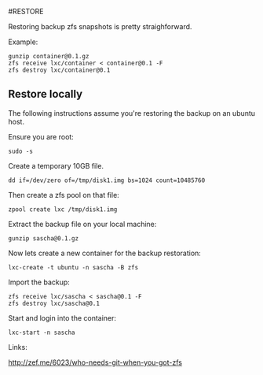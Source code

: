 #RESTORE

Restoring backup zfs snapshots is pretty straighforward.

Example:

```
gunzip container@0.1.gz
zfs receive lxc/container < container@0.1 -F
zfs destroy lxc/container@0.1
```

## Restore locally

The following instructions assume you're restoring the backup on an ubuntu host.

Ensure you are root:

```
sudo -s
```

Create a temporary 10GB file.

```
dd if=/dev/zero of=/tmp/disk1.img bs=1024 count=10485760
```

Then create a zfs pool on that file:

```
zpool create lxc /tmp/disk1.img
```

Extract the backup file on your local machine:

```
gunzip sascha@0.1.gz
```

Now lets create a new container for the backup restoration:

```
lxc-create -t ubuntu -n sascha -B zfs
```

Import the backup:

```
zfs receive lxc/sascha < sascha@0.1 -F
zfs destroy lxc/sascha@0.1
```

Start and login into the container:

```
lxc-start -n sascha 
```

Links:

http://zef.me/6023/who-needs-git-when-you-got-zfs
